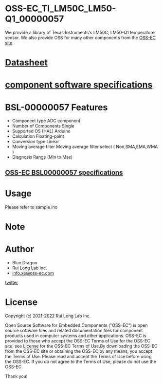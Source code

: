 # OSS-EC_TI_LM50C_LM50-Q1_00000057

We provide a library of Texas Instruments's LM50C, LM50-Q1 temperature sensor.
We also provide OSS for many other components from the [OSS-EC site](https://oss-ec.com/).

# [Datasheet](https://www.ti.com/lit/ds/symlink/lm50.pdf?ts=1667288980204&ref_url=https%253A%252F%252Fwww.ti.com%252Fproduct%252FLM50%253Futm_source%253Dgoogle%2526utm_medium%253Dcpc%2526utm_campaign%253Dasc-null-null-GPN_EN-cpc-pf-google-soas%2526utm_content%253DLM50%2526ds_k%253DLM50%2526DCM%253Dyes%2526gclid%253DCjwKCAjwh4ObBhAzEiwAHzZYU-riAQL2RwU3dlS7yJUofmkqlmwd7R10vzQjospYiz3CVx1Xe2paLhoCqDgQAvD_BwE%2526gclsrc%253Daw.ds)

# [component software specifications](https://oss-ec.com/wp-content/uploads/2022/11/Spec-LM50C_LM50-Q1.pdf)

# BSL-00000057 Features
- Component type         ADC component
- Number of Components   Single
- Supported OS (HAL)     Arduino
- Calculation            Floating-point
- Conversion type        Linear
- Moving average filter  Moving average filter select ( Non,SMA,EMA,WMA )
- Diagnosis              Range (Min to Max)
## [OSS-EC BSL00000057 specifications](https://oss-ec.com/wp-content/uploads/2022/10/Spec-00000057.pdf)

# Usage
Please refer to sample.ino

# Note

# Author

* Blue Dragon
* Rui Long Lab Inc.
* info.xa@oss-ec.com

[twitter](https://twitter.com/oss_ec)

# License
Copyright (c) 2021-2022 Rui Long Lab Inc.
 
Open Source Software for Embedded Components ("OSS-EC") is 
open source software files and related documentation files 
for component products used in computer systems and other 
applications. OSS-EC is provided to those who accept the 
OSS-EC Terms of Use for the OSS-EC site; see 
[License](https://oss-ec.com/license_agreement/)
for the OSS-EC Terms of Use.By downloading the OSS-EC from 
the OSS-EC site or obtaining the OSS-EC by any means, you 
accept the Terms of Use. Please read and accept the Terms 
of Use before using the OSS-EC. If you do not agree to the 
Terms of Use, please do not use the OSS-EC.

Thank you!
